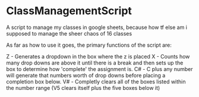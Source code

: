# ClassManagementScript
A script to manage my classes in google sheets, because how tf else am i supposed to manage the sheer chaos of 16 classes


As far as how to use it goes, the primary functions of the script are:

Z - Generates a dropdown in the box where the z is placed
X - Counts how many drop downs are above it until there is a break and then sets up the box to determine how 'complete' the assignment is.
C# - C plus any number will generate that numbers worth of drop downs before placing a completion box below.
V# - Completly clears all of the boxes listed within the number range (V5 clears itself plus the five boxes below it)
